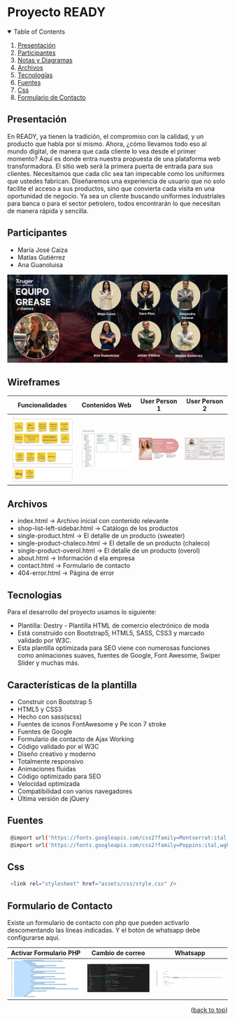 <a id="readme-top"></a>
<h1>Proyecto READY</h1>
<!-- TABLE OF CONTENTS -->
<details open>
  <summary>Table of Contents</summary>
  <ol>
    <li><a href="#presentacion">Presentación</a></li>
    <li><a href="#participantes">Participantes</a></li>
    <li><a href="#wireframes">Notas y Diagramas</a></li>
    <li><a href="#archivos">Archivos</a></li>
    <li><a href="#tecnologias">Tecnologías</a></li>
    <li><a href="#fuentes">Fuentes</a></li>
    <li><a href="#css">Css</a></li>
    <li><a href="#Formulario">Formulario de Contacto</a></li>
  </ol>
</details>

<!-- Presentación -->
## Presentación
En READY, ya tienen la tradición, el compromiso con la calidad, y un producto que habla por sí mismo. Ahora, ¿cómo llevamos todo eso al mundo digital, de manera que cada cliente lo vea desde el primer momento? Aquí es donde entra nuestra propuesta de una plataforma web transformadora.
El sitio web será la primera puerta de entrada para sus clientes. Necesitamos que cada clic sea tan impecable como los uniformes que ustedes fabrican. Diseñaremos una experiencia de usuario que no solo facilite el acceso a sus productos, sino que convierta cada visita en una oportunidad de negocio. Ya sea un cliente buscando uniformes industriales para banca o para el sector petrolero, todos encontrarán lo que necesitan de manera rápida y sencilla.

<!-- Participantes -->
## Participantes
* María José Caiza
* Matías Gutiérrez
* Ana Guanoluisa

<img src="https://github.com/anauiux/anauiux.github.io/blob/main/assets/images/about/Anna_KSX_Artes_Horizontales_X-Games_1%20(1).png" alt="Team Grease" />


<!-- Wireframes -->
## Wireframes

<table>
  <thead>
    <tr>
      <th>
        Funcionalidades
      </th>
     <th>
        Contenidos Web
      </th>
     <th>
        User Person 1
      </th>
     <th>
        User Person 2
      </th>
    </tr>
    </thead>
<tbody>
    <tr>
      <td>
        <img src="https://github.com/anauiux/anauiux.github.io/blob/main/assets/images/infoTeamimages/funcionalidades.png" alt="Team Grease" />
      </td>
      <td>
        <img src="https://github.com/anauiux/anauiux.github.io/blob/main/assets/images/infoTeamimages/contenidosweb.png" alt="Team Grease" />
      </td>
       <td>
        <img src="https://github.com/anauiux/anauiux.github.io/blob/main/assets/images/infoTeamimages/userperson1.png" alt="Team Grease" />
      </td>
       <td>
        <img src="https://github.com/anauiux/anauiux.github.io/blob/main/assets/images/infoTeamimages/userperson2.png" alt="Team Grease" />
      </td>
    </tr>
  </tbody>
</table>

<!-- Archivos -->
## Archivos

* index.html -> Archivo inicial con contenido relevante
* shop-list-left-sidebar.html -> Catálogo de los productos 
* single-product.html -> El detalle de un producto (sweater)
* single-product-chaleco.html -> El detalle de un producto (chaleco)
* single-product-overol.html -> El detalle de un producto (overol)
* about.html -> Información d ela empresa
* contact.html -> Formulario de contacto
* 404-error.html -> Página de error

  
<!-- Tecnologias -->
## Tecnologias

Para el desarrollo del proyecto usamos lo siguiente: 
* Plantilla: Destry - Plantilla HTML de comercio electrónico de moda
*  Está construido con Bootstrap5, HTML5, SASS, CSS3 y marcado validado por W3C.
*  Esta plantilla optimizada para SEO viene con numerosas funciones como animaciones suaves, fuentes de Google, Font Awesome, Swiper Slider y muchas más.

## Características de la plantilla

* Construir con Bootstrap 5
* HTML5 y CSS3
* Hecho con sass(scss)
* Fuentes de iconos FontAwesome y Pe icon 7 stroke
* Fuentes de Google
* Formulario de contacto de Ajax Working
* Código validado por el W3C
* Diseño creativo y moderno
* Totalmente responsivo
* Animaciones fluidas
* Código optimizado para SEO
* Velocidad optimizada
* Compatibilidad con varios navegadores
* Última versión de jQuery

<!-- fuentes -->
  ## Fuentes
  ```sh
   @import url('https://fonts.googleapis.com/css2?family=Montserrat:ital,wght@0,100;0,200;0,300;0,400;0,500;0,600;0,700;0,800;0,900;1,100;1,200;1,300;1,400;1,500;1,600;1,700;1,800;1,900&display=swap'); 
   @import url('https://fonts.googleapis.com/css2?family=Poppins:ital,wght@0,100;0,200;0,300;0,400;0,500;0,600;0,700;0,800;0,900;1,100;1,200;1,300;1,400;1,500;1,600;1,700;1,800;1,900&display=swap');
   ```
  <!-- css -->
  ## Css
  ```sh
   <link rel="stylesheet" href="assets/css/style.css" /> 
   ```
<!-- Contact Form -->
  ## Formulario de Contacto
Existe un formulario de contacto con php que pueden activarlo descomentando las líneas indicadas. Y el botón de whatsapp debe configurarse aquí.
<table>
  <thead>
    <tr>
      <th>
        Activar Formulario PHP
      </th>
     <th>
        Cambio de correo
      </th> 
      <th>
        Whatsapp
      </th> 
    </thead>
<tbody>
    <tr>
      <td>
        <img src="https://github.com/anauiux/anauiux.github.io/blob/main/assets/images/infoTeamimages/contactForm.png" alt="Team Grease" />
      </td>
      <td>
        <img src="https://github.com/anauiux/anauiux.github.io/blob/main/assets/images/infoTeamimages/correo.png" alt="Team Grease" />
      </td>  
       <td>
        <img src="https://github.com/anauiux/anauiux.github.io/blob/main/assets/images/infoTeamimages/whatsapp.png" alt="Team Grease" />
      </td>  
    </tr>
  </tbody>
</table>

<p align="right">(<a href="#readme-top">back to top</a>)</p>
